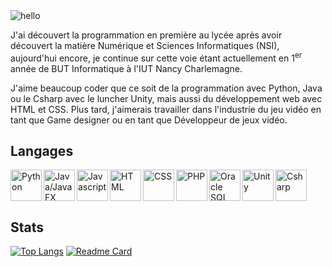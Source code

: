 <img src="https://media.giphy.com/media/lIzAEoZEn571u/giphy.gif" alt="hello" />

J'ai découvert la programmation en première au lycée après avoir découvert la matière Numérique et Sciences Informatiques (NSI), aujourd'hui encore, je continue sur cette voie étant actuellement en 1<sup>er</sup> année de BUT Informatique à l'IUT Nancy Charlemagne.

J'aime beaucoup coder que ce soit de la programmation avec Python, Java ou le Csharp avec le luncher Unity, mais aussi du développement web avec HTML et CSS. Plus tard, j'aimerais travailler dans l'industrie du jeu vidéo en tant que Game designer ou en tant que Développeur de jeux vidéo.

## Langages

<img align="left" height=50 title="Python" src="https://cdn.jsdelivr.net/gh/devicons/devicon/icons/python/python-original.svg"/>
<img align="left" height=50 title="Java/JavaFX" src="https://cdn.jsdelivr.net/gh/devicons/devicon/icons/java/java-original.svg"/>
<img align="left" height=50 title="Javascript" src="https://cdn.jsdelivr.net/gh/devicons/devicon/icons/javascript/javascript-original.svg"/>
<img align="left" height=50 title="HTML" src="https://cdn.jsdelivr.net/gh/devicons/devicon/icons/html5/html5-original.svg"/>
<img align="left" height=50 title="CSS" src="https://cdn.jsdelivr.net/gh/devicons/devicon/icons/css3/css3-original.svg"/>
<img align="left" height=50 title="PHP" src="https://cdn.jsdelivr.net/gh/devicons/devicon/icons/php/php-original.svg"/>
<img align="left" height=50 title="Oracle SQL" src="https://cdn.jsdelivr.net/gh/devicons/devicon/icons/oracle/oracle-original.svg">
<img align="left" height=50 title="Unity" src="https://cdn.jsdelivr.net/gh/devicons/devicon/icons/unity/unity-original.svg" />
<img height=50 title="Csharp" src="https://cdn.jsdelivr.net/gh/devicons/devicon/icons/csharp/csharp-original.svg"/>

## Stats

[![Top Langs](https://github-readme-stats.vercel.app/api/top-langs/?username=WashiFR&hide_progress=true&theme=github_dark)](https://github.com/anuraghazra/github-readme-stats)
[![Readme Card](https://github-readme-stats.vercel.app/api/pin/?username=WashiFR&repo=Roguelike-2D&theme=github_dark&show_owner=true)](https://github.com/anuraghazra/github-readme-stats)
